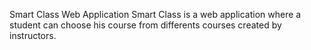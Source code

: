 Smart Class Web Application
Smart Class is a web application where a student can choose his course from differents courses created by instructors.
